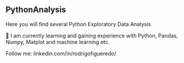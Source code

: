 ## PythonAnalysis

Here you will find several Python Exploratory Data Analysis

🌱 I am currently learning and gaining experience with Python, Pandas, Numpy, Matplot and machine learning etc.

Follow me: linkedin.com/in/rodrigofigueredo/
